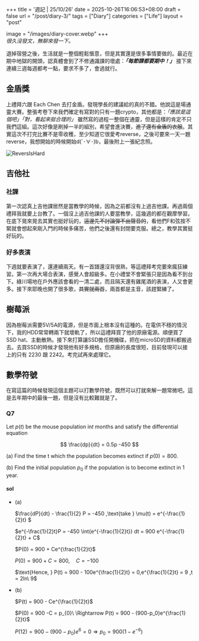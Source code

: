 +++
title = '週記 | 25/10/26'
date = 2025-10-26T16:06:53+08:00
draft = false
url = "/post/diary-3/"
tags = ["Diary"]
categories = ["Life"]
layout = "post"

image = "/images/diary-cover.webp"
+++  
*很久沒發文，無聊來發一下。*
<!--more-->
退掉宿營之後，生活就是一整個輕鬆愜意，但是其實還是很多事情要做的。最近在期中地獄的開頭，認真體會到了不修通識課的壞處：***「每節課都要期中！」*** 接下來連續三週每週都考一點，要求不多了，會過就行。

## 金盾獎
上禮拜六跟 Each Chen 去打金盾。發現學長的建議給的真的不錯。他說這是場通靈大賽。整張考卷下來我們確定有寫對的只有一題crypto，其他都是：*「應該是這個吧」「對，看起來挺合理的」* 雖然寫的過程一整個在通靈，但是這樣的肯定不只我們這組。這次好像是刷掉一半的組別，希望會進決賽，~~進了還有金盾的衣服~~。其實這次不打完比賽不是零收穫，至少知道它很愛考reverse，之後可要來一天一題reverse，我想開始的時候開始d(`･∀･)b，最後附上一張紀念照。  

![ReversIsHard](/images/2025/10/diary-3/ReverseIsHard.webp)  

## 吉他社
### 社課  
第一次認真上吉他課居然是當教學的時候，因為之前都沒有上過吉他課。再過兩個禮拜我就要上台教了。一個沒上過吉他課的人要當教學，這幾週的都在觀摩學習。在底下晃來晃去其實也挺好玩的，~~這邊先不討論彈不出聲音的~~，看他們F和弦按不緊就會想起來剛入門的時候多痛苦，他們之後還有封閉要克服。總之，教學其實挺好玩的。  

### 好多表演  
下週就要表演了，還連續兩天。有一首譜還沒背很熟，等這禮拜考完要來瘋狂練習。第一次再大場合表演，感覺人會超級多。在小禮堂不會緊張只是因為看不到台下。綠川場地在戶外應該會看的一清二處，而且隔天還有雞尾酒的表演，人又會更多。接下來耶晚也開了很多歌，~~其實就兩首~~，兩首都是主音，該趕緊練了。  

## 樹莓派
因為樹莓派需要5V/5A的電源，但是市面上根本沒有這種的。在電供不穩的情況下，我的HDD常常轉兩下就壞軌了，所以這禮拜買了他的原廠電源。順便買了SSD hat、主動散熱。接下來打算讓SSD擔任開機碟，把在microSD的資料都搬過去。去買SSD的時候才發現他有好多規格，但原廠的長度很短，目前發現可以接上的只有 2230 跟 2242。考完試再來處理它。

## 數學符號
在寫這篇的時候發現這個主題可以打數學符號，既然可以打就來解一題常微吧。這是去年期中的最後一題，但是沒有比較難就是了。
### Q7

Let $p(t)$ be the mouse population in$t$ months and satisfy the differential equation

$$
\frac{dp}{dt} = 0.5p -450
$$

(a) Find the time t which the population becomes extinct if $p(0) = 800$.

(b) Find the initial population $p_0$ if the population is to become extinct in 1 year. 

#### sol
- (a)
  
  $\frac{dP}{dt} - \frac{1}{2} P = -450 ,\text{take } \mu(t) = e^{-\frac{1}{2}t} $

  $e^{-\frac{1}{2}t}P = -450 \int{e^{-\frac{1}{2}t}} dt = 900 e^{-\frac{1}{2}t} + C$

  $P(0) = 900 + Ce^{\frac{1}{2}t}$

  $P(0) = 900 + C = 800,\quad C = -100$

  $\text{Hence, } P(t) = 900 - 100e^{\frac{1}{2}t} = 0,e^{\frac{1}{2}t} = 9 ,t = 2ln\ 9$  

- (b)
  
  $P(t) = 900 - Ce^{\frac{1}{2}t}$

  $P(0) = 900 -C = p_{0}\ \Rightarrow P(t) = 900 - (900-p_0)e^{\frac{1}{2}t}$

  $P(12) = 900 - (900-p_0)e^6 = 0 \Rightarrow p_0 = 900(1-e^{-6})$

